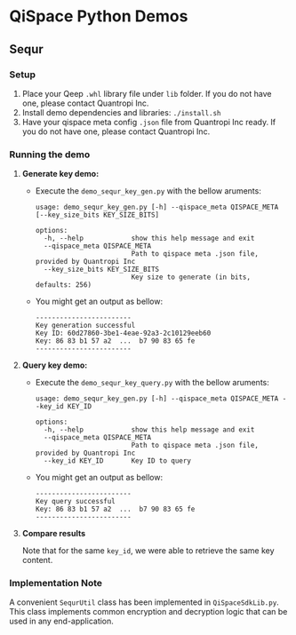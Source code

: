# QiSpace Python Demos

## Sequr

### Setup
  1. Place your Qeep `.whl` library file under `lib` folder. If you do not have one, please contact Quantropi Inc.
  1. Install demo dependencies and libraries: `./install.sh`
  1. Have your qispace meta config `.json` file from Quantropi Inc ready. If you do not have one, please contact Quantropi Inc.

### Running the demo

  1. **Generate key demo:**
      - Execute the `demo_sequr_key_gen.py` with the bellow aruments:
        ```
        usage: demo_sequr_key_gen.py [-h] --qispace_meta QISPACE_META [--key_size_bits KEY_SIZE_BITS]

        options:
          -h, --help            show this help message and exit
          --qispace_meta QISPACE_META
                                Path to qispace meta .json file, provided by Quantropi Inc
          --key_size_bits KEY_SIZE_BITS
                                Key size to generate (in bits, defaults: 256)
        ```
      - You might get an output as bellow:
        ```
        ------------------------
        Key generation successful
        Key ID: 60d27860-3be1-4eae-92a3-2c10129eeb60
        Key: 86 83 b1 57 a2  ...  b7 90 83 65 fe
        ------------------------
        ```
  1. **Query key demo:**
      - Execute the `demo_sequr_key_query.py` with the bellow aruments:
        ```
        usage: demo_sequr_key_gen.py [-h] --qispace_meta QISPACE_META --key_id KEY_ID

        options:
          -h, --help            show this help message and exit
          --qispace_meta QISPACE_META
                                Path to qispace meta .json file, provided by Quantropi Inc
          --key_id KEY_ID       Key ID to query
        ```
      - You might get an output as bellow:
        ```
        ------------------------
        Key query successful
        Key: 86 83 b1 57 a2  ...  b7 90 83 65 fe
        ------------------------
        ```
  1. **Compare results**

      Note that for the same `key_id`, we were able to retrieve the same key content.

### Implementation Note
A convenient `SequrUtil` class has been implemented in `QiSpaceSdkLib.py`. This class implements common encryption and decryption logic that can be used in any end-application.

